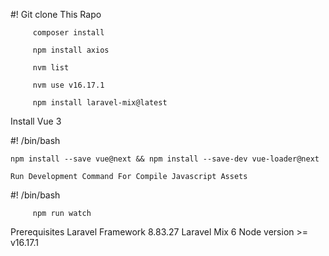 
#! Git clone This Rapo

         composer install

         npm install axios

         nvm list

         nvm use v16.17.1

         npm install laravel-mix@latest

Install Vue 3

#! /bin/bash

    npm install --save vue@next && npm install --save-dev vue-loader@next

    Run Development Command For Compile Javascript Assets

#! /bin/bash

         npm run watch

Prerequisites
    Laravel  Framework 8.83.27
    Laravel Mix 6
    Node version >= v16.17.1